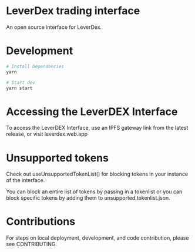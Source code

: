 # LeverDex trading interface

An open source interface for LeverDex.

# Development

```bash
# Install Dependencies
yarn

# Start dev
yarn start
```


# Accessing the LeverDEX Interface
To access the LeverDEX Interface, use an IPFS gateway link from the latest release, or visit leverdex.web.app

# Unsupported tokens
Check out useUnsupportedTokenList() for blocking tokens in your instance of the interface.

You can block an entire list of tokens by passing in a tokenlist or you can block specific tokens by adding them to unsupported.tokenlist.json.

# Contributions
For steps on local deployment, development, and code contribution, please see CONTRIBUTING.